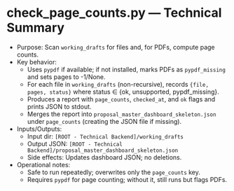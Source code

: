 # check_page_counts.py — Technical Summary

- Purpose: Scan `working_drafts` for files and, for PDFs, compute page counts.
- Key behavior:
  - Uses `pypdf` if available; if not installed, marks PDFs as `pypdf_missing` and sets pages to -1/None.
  - For each file in `working_drafts` (non-recursive), records `{file, pages, status}` where status ∈ {ok, unsupported, pypdf_missing}.
  - Produces a report with `page_counts`, `checked_at`, and `ok` flags and prints JSON to stdout.
  - Merges the report into `proposal_master_dashboard_skeleton.json` under `page_counts` (creating the JSON file if missing).
- Inputs/Outputs:
  - Input dir: `[ROOT - Technical Backend]/working_drafts`
  - Output JSON: `[ROOT - Technical Backend]/proposal_master_dashboard_skeleton.json`
  - Side effects: Updates dashboard JSON; no deletions.
- Operational notes:
  - Safe to run repeatedly; overwrites only the `page_counts` key.
  - Requires `pypdf` for page counting; without it, still runs but flags PDFs.
